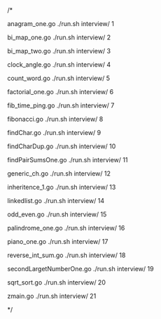 /*

 anagram_one.go
 ./run.sh interview/ 1

 bi_map_one.go
 ./run.sh interview/ 2

 bi_map_two.go
 ./run.sh interview/ 3

 clock_angle.go
 ./run.sh interview/ 4

 count_word.go
 ./run.sh interview/ 5

 factorial_one.go
 ./run.sh interview/ 6

 fib_time_ping.go
 ./run.sh interview/ 7

 fibonacci.go
 ./run.sh interview/ 8

 findChar.go
 ./run.sh interview/ 9

 findCharDup.go
 ./run.sh interview/ 10

 findPairSumsOne.go
 ./run.sh interview/ 11

 generic_ch.go
 ./run.sh interview/ 12

 inheritence_1.go
 ./run.sh interview/ 13

 linkedlist.go
 ./run.sh interview/ 14

 odd_even.go
 ./run.sh interview/ 15

 palindrome_one.go
 ./run.sh interview/ 16

 piano_one.go
 ./run.sh interview/ 17

 reverse_int_sum.go
 ./run.sh interview/ 18

 secondLargetNumberOne.go
 ./run.sh interview/ 19

 sqrt_sort.go
 ./run.sh interview/ 20

 zmain.go
 ./run.sh interview/ 21

*/
